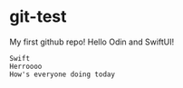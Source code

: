 # git-test
My first github repo!
Hello Odin and SwiftUI!

```
Swift
Herroooo
How's everyone doing today
```
